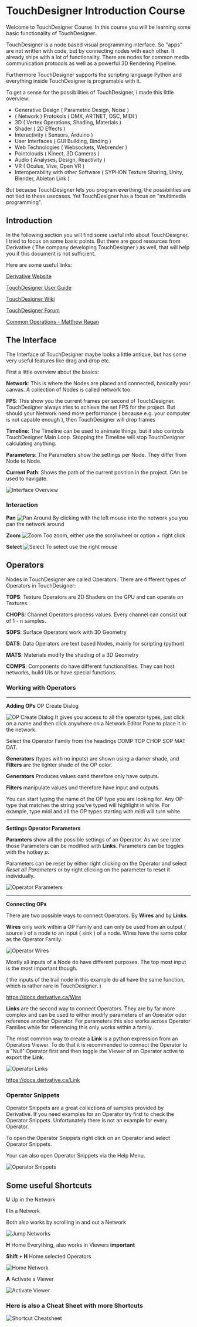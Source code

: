 # TouchDesigner Introduction Course

Welcome to TouchDesigner Course. In this course you will be learning some basic functionality of TouchDesigner.

TouchDesigner is a node based visual programming interface. So "apps" are not written with code, but by connecting nodes with each other. It already ships with a lot of functionality. There are nodes for common media communication protocols as well as a powerful 3D Rendering Pipeline.

Furthermore TouchDesigner supports the scripting language Python and everything inside TouchDesigner is programable with it.

To get a sense for the possibilities of TouchDesigner, i made this little overview:

- Generative Design ( Parametric Design, Noise )
- ( Network ) Protokols ( DMX, ARTNET, OSC, MIDI )
- 3D ( Vertex Operations, Shading, Materials )
- Shader ( 2D Effects )
- Interactivity ( Sensors, Arduino )
- User Interfaces ( GUI Building, Binding )
- Web Technologies ( Websockets, Webrender )
- Pointclouds ( Kinect, 3D Cameras )
- Audio ( Analyses, Design, Reactivity )
- VR ( Oculus, Vive, Open VR )
- Interoperability with other Software ( SYPHON Texture Sharing, Unity, Blender, Ableton Link )

But because TouchDesigner lets you program everthing, the possibilities are not tied to these usecases. Yet TouchDesigner has a focus on "multimedia programming".

## Introduction

In the following section you will find some useful info about TouchDesigner. I tried to focus on some basic points. But there are good resources from Derivative ( The company developing TouchDesigner ) as well, that will help you if this document is not sufficient.

Here are some useful links:

[Derivative Website](https://www.derivative.ca)

[TouchDesigner User Guide](https://derivative.ca/UserGuide/)

[TouchDesigner Wiki](https://docs.derivative.ca/Main_Page)

[TouchDesigner Forum](https://forum.derivative.ca)

[Common Operations - Matthew Ragan ](https://matthewragan.com/teaching-resources/touchdesigner/touchdesigner-common-operations-cheat-sheet/)

## The Interface

The Interface of TouchDesigner maybe looks a little antique, but has some very useful features like drag and drop etc.

First a little overview about the basics:

**Network**: This is where the Nodes are placed and connected, basically your canvas. A collection of Nodes is called network too.

**FPS**: This show you the current frames per second of TouchDesigner. TouchDesigner always tries to achieve the set FPS for the project. But should your Network need more performance ( because e.g. your computer is not capable enough ), then TouchDesigner will drop frames

**Timeline**: The Timeline can be used to animate things, but it also controls TouchDesigner Main Loop. Stopping the Timeline will stop TouchDesigner calculating anything.

**Parameters**: The Parameters show the settings per Node. They differ from Node to Node.

**Current Path**: Shows the path of the current position in the project. CAn be used to navigate.

![Interface Overview](./images/interface.png)

### Interaction

**Pan**
![Pan Around](./images/interface-pan.gif)
By clicking with the left mouse into the network you you pan the network around

**Zoom**
![Zoom](./images/interface-zoom.gif)
Too zoom, either use the scrollwheel or option + right click

**Select**
![Select](./images/interface-select.gif)
To select use the right mouse

## Operators

Nodes in TouchDesigner are called Operators. There are different types of Operators in TouchDesigner:

**TOPS**: Texture Operators are 2D Shaders on the GPU and can operate on Textures.

**CHOPS**: Channel Operators process values. Every channel can consist out of 1 - n samples.

**SOPS**: Surface Operators work with 3D Geometry

**DATS**: Data Operators are text based Nodes, mainly for scripting (python)

**MATS**: Materials modify the shading of a 3D Geometry

**COMPS**: Components do have different functionalities. They can host networks, build UIs or have special functions.

### Working with Operators

---

**Adding OPs** OP Create Dialog

![OP Create Dialog](./images/operatrs-create.gif)
It gives you access to all the operator types, just click on a name and then click anywhere on a Network Editor Pane to place it in the network.

Select the Operator Family from the headings COMP TOP CHOP SOP MAT DAT.

**Generators** (types with no inputs) are shown using a darker shade, and **Filters** are the lighter shade of the OP color.

**Generators** Produces values oand therefore only have outputs.

**Filters** manipulate values und therefore have input and outputs.

You can start typing the name of the OP type you are looking for. Any OP-type that matches the string you’ve typed will highlight in white. For example, type midi and all the OP types starting with midi will turn white.

---

**Settings Operator Parameters**

**Paramters** show all the possible settings of an Operator. As we see later those Parameters can be modified with **Links**. Parameters can be toggles with the hotkey _p_.

Parameters can be reset by either right clicking on the Operator and select _Reset all Parameters_ or by right clicking on the parameter to reset it individually.

![Operator Parameters](./images/operators-parameters.gif)

---

**Connecting OPs**

There are two possible ways to connect Operators. By **Wires** and by **Links**.

**Wires** only work within a OP Family and can only be used from an output ( source ) of a node to an input ( sink ) of a node. Wires have the same color as the Operator Family.

![Operator Wires](./images/operators-wires.gif)

Mostly all inputs of a Node do have different purposes. The top most input is the most important though.

( the inputs of the trail node in this example do all have the same function, which is rather rare in TouchDesigner. )

https://docs.derivative.ca/Wire

**Links** are the second way to connect Operators. They are by far more complex and can be used to either modify parameters of an Operator oder reference another Operator. For parameters this also works across Operator Families while for referencing this only works within a family.

The most common way to create a **Link** is a python expression from an Operators Viewer. To do that it is recommended to connect the Operator to a "Null" Operator first and then toggle the Viewer of an Operator active to export the **Link**.

![Operator Links](./images/operator-links.gif)

https://docs.derivative.ca/Link

### Operator Snippets

Operator Snippets are a great collections of samples provided by Derivative. If you need examples for an Operator try first to check the Operator Snippets. Unfortunately there is not an example for every Operator.

To open the Operator Snippets right click on an Operator and select Operator Snippets.

Your can also open Operator Snippets via the Help Menu.

![Operator Snippets](./images/operator-snippets.gif)

## Some useful Shortcuts

**U** Up in the Network

**I** In a Network

Both also works by scrolling in and out a Network

![Jump Networks](./images/jumo-in-out-network.gif)

**H** Home Everything, also works in Viewers **important**

**Shift + H** Home selected Operators

![Home Network](./images/homing.gif)

**A** Activate a Viewer

![Activate Viewer](./images/activating-viewer.gif)

### Here is also a Cheat Sheet with more Shortcuts

![Shortcut Cheatsheet](./images/cheat-sheet.png)

